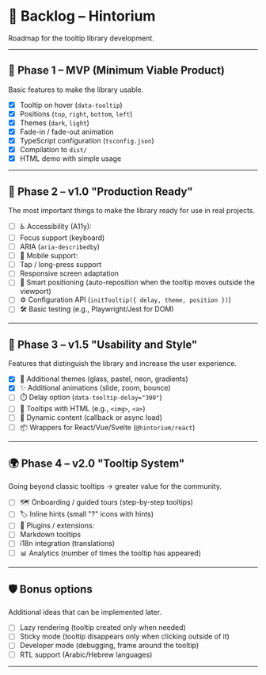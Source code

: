 # 📌 Backlog – Hintorium

Roadmap for the tooltip library development.

---

## 🎯 Phase 1 – MVP (Minimum Viable Product)

Basic features to make the library usable.

- [x] Tooltip on hover (`data-tooltip`)
- [x] Positions (`top`, `right`, `bottom`, `left`)
- [x] Themes (`dark`, `light`)
- [x] Fade-in / fade-out animation
- [x] TypeScript configuration (`tsconfig.json`)
- [x] Compilation to `dist/`
- [x] HTML demo with simple usage

---

## 🚀 Phase 2 – v1.0 "Production Ready"

The most important things to make the library ready for use in real projects.

- [ ] ♿ Accessibility (A11y):
- [ ] Focus support (keyboard)
- [ ] ARIA (`aria-describedby`)
- [ ] 📱 Mobile support:
- [ ] Tap / long-press support
- [ ] Responsive screen adaptation
- [ ] 🧭 Smart positioning (auto-reposition when the tooltip moves outside the viewport)
- [ ] ⚙️ Configuration API (`initTooltip({ delay, theme, position })`)
- [ ] 🛠️ Basic testing (e.g., Playwright/Jest for DOM)

---

## 🌱 Phase 3 – v1.5 "Usability and Style"

Features that distinguish the library and increase the user experience.

- [x] 🎨 Additional themes (glass, pastel, neon, gradients)
- [x] ✨ Additional animations (slide, zoom, bounce)
- [ ] ⏱️ Delay option (`data-tooltip-delay="300"`)
- [ ] 🔗 Tooltips with HTML (e.g., `<img>`, `<a>`)
- [ ] 🔄 Dynamic content (callback or async load)
- [ ] 📦 Wrappers for React/Vue/Svelte (`@hintorium/react`)

---

## 🌍 Phase 4 – v2.0 "Tooltip System"

Going beyond classic tooltips → greater value for the community.

- [ ] 🗺️ Onboarding / guided tours (step-by-step tooltips)
- [ ] 🏷️ Inline hints (small "?" icons with hints)
- [ ] 🧩 Plugins / extensions:
- [ ] Markdown tooltips
- [ ] i18n integration (translations)
- [ ] 📊 Analytics (number of times the tooltip has appeared)

---

## 🛡️ Bonus options

Additional ideas that can be implemented later.

- [ ] Lazy rendering (tooltip created only when needed)
- [ ] Sticky mode (tooltip disappears only when clicking outside of it)
- [ ] Developer mode (debugging, frame around the tooltip)
- [ ] RTL support (Arabic/Hebrew languages)

---
